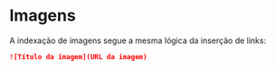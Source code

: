 # Imagens

A indexação de imagens segue a mesma lógica da inserção de links:

```markdown
![Título da imagem](URL da imagem)
```
